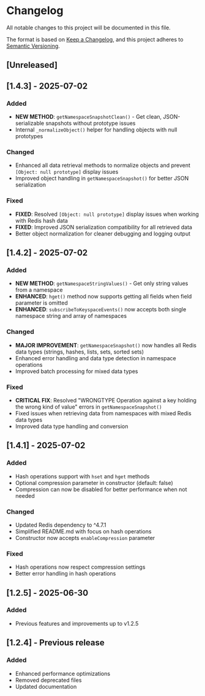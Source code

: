 # Changelog

All notable changes to this project will be documented in this file.

The format is based on [Keep a Changelog](https://keepachangelog.com/en/1.0.0/),
and this project adheres to [Semantic Versioning](https://semver.org/spec/v2.0.0.html).

## [Unreleased]

## [1.4.3] - 2025-07-02

### Added
- **NEW METHOD**: `getNamespaceSnapshotClean()` - Get clean, JSON-serializable snapshots without prototype issues
- Internal `_normalizeObject()` helper for handling objects with null prototypes

### Changed
- Enhanced all data retrieval methods to normalize objects and prevent `[Object: null prototype]` display issues
- Improved object handling in `getNamespaceSnapshot()` for better JSON serialization

### Fixed
- **FIXED**: Resolved `[Object: null prototype]` display issues when working with Redis hash data
- **FIXED**: Improved JSON serialization compatibility for all retrieved data
- Better object normalization for cleaner debugging and logging output

## [1.4.2] - 2025-07-02

### Added
- **NEW METHOD**: `getNamespaceStringValues()` - Get only string values from a namespace
- **ENHANCED**: `hget()` method now supports getting all fields when field parameter is omitted
- **ENHANCED**: `subscribeToKeyspaceEvents()` now accepts both single namespace string and array of namespaces

### Changed
- **MAJOR IMPROVEMENT**: `getNamespaceSnapshot()` now handles all Redis data types (strings, hashes, lists, sets, sorted sets)
- Enhanced error handling and data type detection in namespace operations
- Improved batch processing for mixed data types

### Fixed
- **CRITICAL FIX**: Resolved "WRONGTYPE Operation against a key holding the wrong kind of value" errors in `getNamespaceSnapshot()`
- Fixed issues when retrieving data from namespaces with mixed Redis data types
- Improved data type handling and conversion

## [1.4.1] - 2025-07-02

### Added
- Hash operations support with `hset` and `hget` methods
- Optional compression parameter in constructor (default: false)
- Compression can now be disabled for better performance when not needed

### Changed
- Updated Redis dependency to ^4.7.1
- Simplified README.md with focus on hash operations
- Constructor now accepts `enableCompression` parameter

### Fixed
- Hash operations now respect compression settings
- Better error handling in hash operations

## [1.2.5] - 2025-06-30

### Added
- Previous features and improvements up to v1.2.5

## [1.2.4] - Previous release

### Added
- Enhanced performance optimizations
- Removed deprecated files
- Updated documentation
